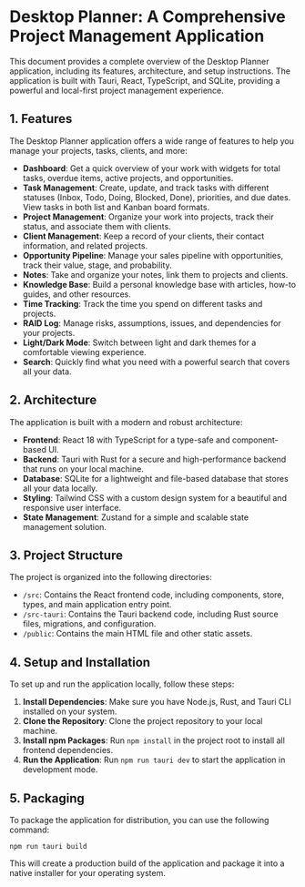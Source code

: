 # Desktop Planner: A Comprehensive Project Management Application

This document provides a complete overview of the Desktop Planner application, including its features, architecture, and setup instructions. The application is built with Tauri, React, TypeScript, and SQLite, providing a powerful and local-first project management experience.

## 1. Features

The Desktop Planner application offers a wide range of features to help you manage your projects, tasks, clients, and more:

- **Dashboard**: Get a quick overview of your work with widgets for total tasks, overdue items, active projects, and opportunities.
- **Task Management**: Create, update, and track tasks with different statuses (Inbox, Todo, Doing, Blocked, Done), priorities, and due dates. View tasks in both list and Kanban board formats.
- **Project Management**: Organize your work into projects, track their status, and associate them with clients.
- **Client Management**: Keep a record of your clients, their contact information, and related projects.
- **Opportunity Pipeline**: Manage your sales pipeline with opportunities, track their value, stage, and probability.
- **Notes**: Take and organize your notes, link them to projects and clients.
- **Knowledge Base**: Build a personal knowledge base with articles, how-to guides, and other resources.
- **Time Tracking**: Track the time you spend on different tasks and projects.
- **RAID Log**: Manage risks, assumptions, issues, and dependencies for your projects.
- **Light/Dark Mode**: Switch between light and dark themes for a comfortable viewing experience.
- **Search**: Quickly find what you need with a powerful search that covers all your data.

## 2. Architecture

The application is built with a modern and robust architecture:

- **Frontend**: React 18 with TypeScript for a type-safe and component-based UI.
- **Backend**: Tauri with Rust for a secure and high-performance backend that runs on your local machine.
- **Database**: SQLite for a lightweight and file-based database that stores all your data locally.
- **Styling**: Tailwind CSS with a custom design system for a beautiful and responsive user interface.
- **State Management**: Zustand for a simple and scalable state management solution.

## 3. Project Structure

The project is organized into the following directories:

- `/src`: Contains the React frontend code, including components, store, types, and main application entry point.
- `/src-tauri`: Contains the Tauri backend code, including Rust source files, migrations, and configuration.
- `/public`: Contains the main HTML file and other static assets.

## 4. Setup and Installation

To set up and run the application locally, follow these steps:

1. **Install Dependencies**: Make sure you have Node.js, Rust, and Tauri CLI installed on your system.
2. **Clone the Repository**: Clone the project repository to your local machine.
3. **Install npm Packages**: Run `npm install` in the project root to install all frontend dependencies.
4. **Run the Application**: Run `npm run tauri dev` to start the application in development mode.

## 5. Packaging

To package the application for distribution, you can use the following command:

```
npm run tauri build
```

This will create a production build of the application and package it into a native installer for your operating system.


